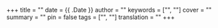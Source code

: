 +++
title = ""
date = {{ .Date }}
author = ""
keywords = ["", ""]
cover = ""
summary = ""
pin = false
tags = ["", ""]
translation = ""
+++